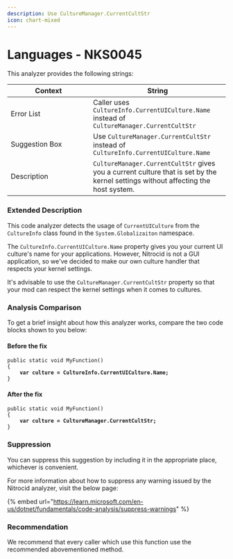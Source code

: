 ```yaml
---
description: Use CultureManager.CurrentCultStr
icon: chart-mixed
---
```


# Languages - NKS0045

This analyzer provides the following strings:

<table><thead><tr><th width="174">Context</th><th>String</th></tr></thead><tbody><tr><td>Error List</td><td>Caller uses <code>CultureInfo.CurrentUICulture.Name</code> instead of <code>CultureManager.CurrentCultStr</code></td></tr><tr><td>Suggestion Box</td><td>Use <code>CultureManager.CurrentCultStr</code> instead of <code>CultureInfo.CurrentUICulture.Name</code></td></tr><tr><td>Description</td><td><code>CultureManager.CurrentCultStr</code> gives you a current culture that is set by the kernel settings without affecting the host system.</td></tr></tbody></table>

### Extended Description

This code analyzer detects the usage of `CurrentUICulture` from the `CultureInfo` class found in the `System.Globalizaiton` namespace.

The `CultureInfo.CurrentUICulture.Name` property gives you your current UI culture's name for your applications. However, Nitrocid is not a GUI application, so we've decided to make our own culture handler that respects your kernel settings.

It's advisable to use the `CultureManager.CurrentCultStr` property so that your mod can respect the kernel settings when it comes to cultures.

### Analysis Comparison

To get a brief insight about how this analyzer works, compare the two code blocks shown to you below:

#### Before the fix

<pre class="language-csharp" data-title="Somewhere in your mod code..." data-line-numbers><code class="lang-csharp">public static void MyFunction()
{
<strong>    var culture = CultureInfo.CurrentUICulture.Name;
</strong>}
</code></pre>

#### After the fix

<pre class="language-csharp" data-title="Somewhere in your mod code..." data-line-numbers><code class="lang-csharp">public static void MyFunction()
{
<strong>    var culture = CultureManager.CurrentCultStr;
</strong>}
</code></pre>

### Suppression

You can suppress this suggestion by including it in the appropriate place, whichever is convenient.

For more information about how to suppress any warning issued by the Nitrocid analyzer, visit the below page:

{% embed url="https://learn.microsoft.com/en-us/dotnet/fundamentals/code-analysis/suppress-warnings" %}

### Recommendation

We recommend that every caller which use this function use the recommended abovementioned method.

